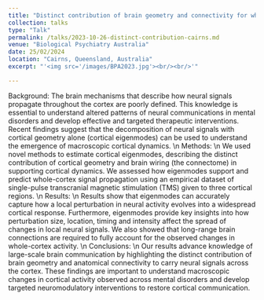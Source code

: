 ```yaml
---
title: "Distinct contribution of brain geometry and connectivity for whole-cortex communication"
collection: talks
type: "Talk"
permalink: /talks/2023-10-26-distinct-contribution-cairns.md
venue: "Biological Psychiatry Australia"
date: 25/02/2024
location: "Cairns, Queensland, Australia"
excerpt: "'<img src='/images/BPA2023.jpg'><br/><br/>'"

---
```


Background: The brain mechanisms that describe how neural signals propagate throughout the cortex are poorly defined. This knowledge is essential to understand altered patterns of neural communications in mental disorders and develop effective and targeted therapeutic interventions. Recent findings suggest that the decomposition of neural signals with cortical geometry alone (cortical eigenmodes) can be used to understand the emergence of macroscopic cortical dynamics. \n Methods: \n We used novel methods to estimate cortical eigenmodes, describing the distinct contribution of cortical geometry and brain wiring (the connectome) in supporting cortical dynamics. We assessed how eigenmodes support and predict whole-cortex signal propagation using an empirical dataset of single-pulse transcranial magnetic stimulation (TMS) given to three cortical regions. \n Results: \n Results show that eigenmodes can accurately capture how a local perturbation in neural activity evolves into a widespread cortical response. Furthermore, eigenmodes provide key insights into how perturbation size, location, timing and intensity affect the spread of changes in local neural signals. We also showed that long-range brain connections are required to fully account for the observed changes in whole-cortex activity. \n Conclusions: \n Our results advance knowledge of large-scale brain communication by highlighting the distinct contribution of brain geometry and anatomical connectivity to carry neural signals across the cortex. These findings are important to understand macroscopic changes in cortical activity observed across mental disorders and develop targeted neuromodulatory interventions to restore cortical communication.